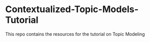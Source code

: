 # Contextualized-Topic-Models-Tutorial
This repo contains the resources for the tutorial on Topic Modeling 
